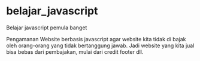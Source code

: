 # belajar_javascript
Belajar javascript pemula banget

Pengamanan Website berbasis javascript agar website kita tidak di bajak oleh orang-orang yang tidak bertanggung jawab.
Jadi website yang kita jual bisa bebas dari pembajakan, mulai dari credit footer dll.
